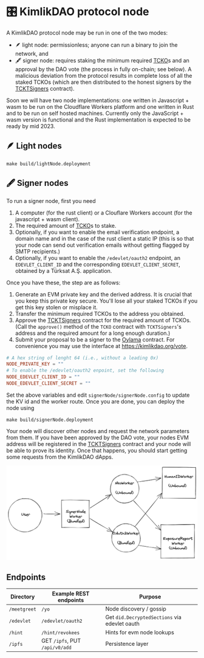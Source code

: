 # 🎛️ KimlikDAO protocol node

A KimlikDAO protocol node may be run in one of the two modes:

- 🪶 light node: permissionless; anyone can run a binary to join the network, <!--
  --> and
- 🖋️ signer node: requires staking the minimum required <!--
  --> [TCKO](https://github.com/KimlikDAO/TCKO)s and an approval by the DAO vote <!--
  --> (the process in fully on-chain; see below). A malicious deviation from the <!--
  --> protocol results in complete loss of all the staked TCKOs (which are then <!--
  --> distributed to the honest signers by the <!--
  --> [TCKTSigners](https://github.com/KimlikDAO/TCKT/blob/main/contracts/TCKTSigners.sol) contract).

Soon we will have two node implementations: one written in Javascript + wasm to <!--
--> be run on the Cloudflare Workers platform and one written in Rust and <!--
--> to be run on self hosted machines. Currently only the JavaScript + wasm<!--
--> version is functional and the Rust implementation is expected to be<!--
--> ready by mid 2023.

## 🪶 Light nodes

```shell
make build/lightNode.deployment
```

## 🖋️ Signer nodes

To run a signer node, first you need

1. A computer (for the rust client) or a Clouflare Workers account <!--
   -->(for the javascript + wasm client).
2. The required amount of [TCKO](https://github.com/KimlikDAO/TCKO)s to stake.
3. Optionally, if you want to enable the email verification endpoint, <!--
   -->a domain name and in the case of the rust client a static IP (this <!--
   -->is so that your node can send out verification emails without getting <!--
   -->flagged by SMTP recipients.)
4. Optionally, if you want to enable the `/edevlet/oauth2` endpoint, <!--
   -->an `EDEVLET_CLIENT_ID` and the corresponding `EDEVLET_CLIENT_SECRET`, <!--
   -->obtained by a Türksat A.Ş. application.

Once you have these, the step are as follows:

1. Generate an EVM private key and the derived address. It is crucial that <!--
   -->you keep this private key secure. You'll lose all your staked TCKOs if <!--
   -->you get this key stolen or misplace it.
2. Transfer the minimum required TCKOs to the address you obtained.
3. Approve the <!--
   -->[TCKTSigners](https://github.com/KimlikDAO/TCKT/blob/main/contracts/TCKTSigners.sol) <!--
   -->contract for the required amount of TCKOs. (Call the `approve()` method of <!--
   -->the `TCKO` contract with `TCKTSigners`'s address and the required amount <!--
   -->for a long enough duration.)
4. Submit your proposal to be a signer to the <!--
   -->[Oylama](https://github.com/KimlikDAO/Oylama) contract. For convenience you <!--
   -->may use the interface at https://kimlikdao.org/vote.

```toml
# A hex string of lenght 64 (i.e., without a leading 0x)
NODE_PRIVATE_KEY = ""
# To enable the /edevlet/oauth2 enpoint, set the following
NODE_EDEVLET_CLIENT_ID = ""
NODE_EDEVLET_CLIENT_SECRET = ""
```

Set the above variables and edit `signerNode/signerNode.config` to update <!--
-->the KV id and the worker route. Once you are done, you can deploy the node using

```shell
make build/signerNode.deployment
```

Your node will <!--
-->discover other nodes and request the network parameters from them. If you <!--
-->have been approved by the DAO vote, your nodes EVM address will be registered in the <!--
-->[TCKTSigners](https://github.com/KimlikDAO/TCKT/blob/main/contracts/TCKTSigners.sol) <!--
-->contract and your node will be able to prove its identity. Once that happens, <!--
-->you should start getting some requests from the KimlikDAO dApps.

![Signer Node Workers Architecture](/.github/img/SignerNodeWorkers.png?raw=true "Signer Node Workers Architecture")

## Endpoints

| Directory    | Example REST endpoints         | Purpose                                       |
| ------------ | ------------------------------ | --------------------------------------------- |
| `/meetgreet` | `/yo`                          | Node discovery / gossip                       |
| `/edevlet`   | `/edevlet/oauth2`              | Get `did.DecryptedSections` via edevlet oauth |
| `/hint`      | `/hint/revokees`               | Hints for evm node lookups                    |
| `/ipfs`      | GET `/ipfs`, PUT `/api/v0/add` | Persistence layer                             |
